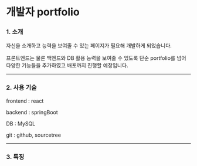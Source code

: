 # 개발자 portfolio

### 1. 소개
자신을 소개하고 능력을 보여줄 수 있는 페이지가 필요해 개발하게 되었습니다.

프론트엔드는 물론 백엔드와 DB 활용 능력을 보여줄 수 있도록 단순 portfolio를 넘어 다양한 기능들을 추가하였고 배포까지 진행할 예정입니다.

---
### 2. 사용 기술
frontend : react

backend : springBoot

DB : MySQL

git : github, sourcetree

---
### 3. 특징
